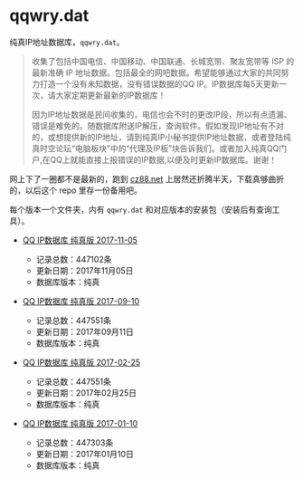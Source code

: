 # qqwry.dat

纯真IP地址数据库，`qqwry.dat`。

> 收集了包括中国电信、中国移动、中国联通、长城宽带、聚友宽带等 ISP 的最新准确 IP 地址数据。包括最全的网吧数据。希望能够通过大家的共同努力打造一个没有未知数据，没有错误数据的QQ IP。IP数据库每5天更新一次，请大家定期更新最新的IP数据库！
>
> 因为IP地址数据是民间收集的，电信也会不时的更改IP段，所以有点遗漏、错误是难免的。随数据库附送IP解压，查询软件。假如发现IP地址有不对的，或想提供新的IP地址，请到纯真IP小秘书提供IP地址数据，或者登陆纯真时空论坛“电脑板块”中的“代理及IP板”块告诉我们。或者加入纯真QQ门户,在QQ上就能直接上报错误的IP数据,以便及时更新IP数据库。谢谢！

网上下了一圈都不是最新的，跑到 [cz88.net](http://www.cz88.net/fox/ipdat.shtml) 上居然还折腾半天，下载真够曲折的，以后这个 repo 里存一份备用吧。

每个版本一个文件夹，内有 `qqwry.dat` 和对应版本的安装包（安装后有查询工具）。

* [QQ IP数据库 纯真版 2017-11-05](./2017-11-05/)

  - 记录总数：447102条
  - 更新日期：2017年11月05日
  - 数据库版本：纯真

* [QQ IP数据库 纯真版 2017-09-10](./2017-09-10/)

  - 记录总数：447551条
  - 更新日期：2017年09月11日
  - 数据库版本：纯真

* [QQ IP数据库 纯真版 2017-02-25](./2017-02-25/)

  - 记录总数：447551条
  - 更新日期：2017年02月25日
  - 数据库版本：纯真

* [QQ IP数据库 纯真版 2017-01-10](./2017-01-10/)

  - 记录总数：447303条
  - 更新日期：2017年01月10日
  - 数据库版本：纯真
